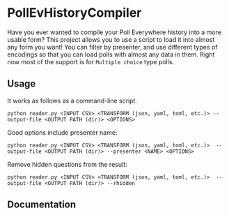 # PollEvHistoryCompiler
Have you ever wanted to compile your Poll Everywhere history into a more usable form?
This project allows you to use a script to load it into almost any form you want!
You can filter by presenter, and use different types of encodings so that you can load polls with almost any data in them.
Right now most of the support is for `Multiple choice` type polls.

## Usage
It works as follows as a command-line script.
```
python reader.py <INPUT CSV> <TRANSFORM (json, yaml, toml, etc.)> --output-file <OUTPUT PATH (dir)> <OPTIONS>
```

Good options include presenter name:
```
python reader.py <INPUT CSV> <TRANSFORM (json, yaml, toml, etc.)>  --output-file <OUTPUT PATH (dir)> --presenter <NAME> <OPTIONS>
```

Remove hidden questions from the result:
```
python reader.py <INPUT CSV> <TRANSFORM (json, yaml, toml, etc.)>  --output-file <OUTPUT PATH (dir)> --rhidden
```

## Documentation
